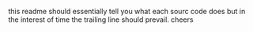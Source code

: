 this readme should essentially tell you what each sourc code does
but in the interest of time the trailing line should prevail. cheers
